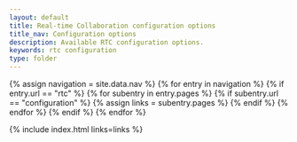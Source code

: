 ```yaml
---
layout: default
title: Real-time Collaboration configuration options
title_nav: Configuration options
description: Available RTC configuration options.
keywords: rtc configuration
type: folder
---
```

{% assign navigation = site.data.nav %}
{% for entry in navigation %}
  {% if entry.url == "rtc" %}
    {% for subentry in entry.pages %}
      {% if subentry.url == "configuration" %}
        {% assign links = subentry.pages %}
      {% endif %}
    {% endfor %}
  {% endif %}
{% endfor %}

{% include index.html links=links %}
